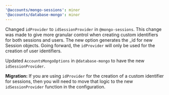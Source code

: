 ```yaml
---
'@accounts/mongo-sessions': minor
'@accounts/database-mongo': minor
---
```


Changed `idProvider` to `idSessionProvider` in `@mongo-sessions`. This change was made to give more granular control when creating custom identifiers for both sessions and users. The new option generates the _id for new Session objects. Going forward, the `idProvider` will only be used for the creation of user identifiers.

Updated `AccountsMongoOptions` in `@database-mongo` to have the new `idSessionProvider`.

**Migration:** If you are using `idProvider` for the creation of a custom identifier for sessions, then you will need to move that logic to the new `idSessionProvider` function in the configuration.

